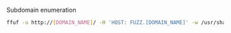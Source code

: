 
Subdomain enumeration
```sh
ffuf -u http://[DOMAIN_NAME]/ -H 'HOST: FUZZ.[DOMAIN_NAME]' -w /usr/share/seclists/Discovery/DNS/subdomains-top1million-5000.txt -ac
```


